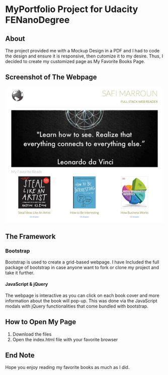 
# MyPortfolio Project for Udacity FENanoDegree

## About
The project provided me with a Mockup Design in a PDF and I had to code the design and ensure it is responsive, then cutomize it to my desire. Thus, I decided to create my customized page as My Favorite Books Page.

## Screenshot of The Webpage

![Screenshot of MyPage](/img/screenshot-MyPage.png "Screenshot of My Page")


## The Framework
### Bootstrap
Bootstrap is used to create a grid-based webpage.
I have Included the full package of bootstrap in case anyone want to fork or clone my project and take it further.

#### JavaScript & jQuery
The webpage is interactive as you can click on each book cover and more information about the book will pop-up. This was done via the JavaScript modals with jQuery functionalities that come bundled with bootstrap.

## How to Open My Page
1. Download the files
2. Open the index.html file with your favorite browser

## End Note
Hope you enjoy reading my favorite books as much as I did.
